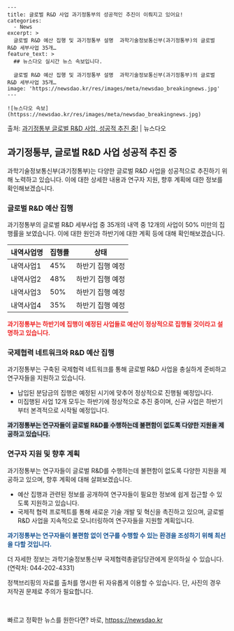     ---
    title: 글로벌 R&D 사업 과기정통부의 성공적인 추진이 이뤄지고 있어요!
    categories:
      - News
    excerpt: >
      글로벌 R&D 예산 집행 및 과기정통부 설명  과학기술정보통신부(과기정통부)의 글로벌 R&D 세부사업 35개…
    feature_text: >
      ## 뉴스다오 실시간 뉴스 속보입니다.
    
      글로벌 R&D 예산 집행 및 과기정통부 설명  과학기술정보통신부(과기정통부)의 글로벌 R&D 세부사업 35개…
    image: 'https://newsdao.kr/res/images/meta/newsdao_breakingnews.jpg'
    ---
    
    ![뉴스다오 속보](httpss://newsdao.kr/res/images/meta/newsdao_breakingnews.jpg)

<p>출처: <a href="httpss://newsdao.kr/4530" rel="dofollow">과기정통부 글로벌 R&D 사업, 성공적 추진 중!</a> | 뉴스다오</p>

<h2 data-ke-size="size26">과기정통부, 글로벌 R&D 사업 성공적 추진 중</h2>
<p data-ke-size="size16">과학기술정보통신부(과기정통부)는 다양한 글로벌 R&D 사업을 성공적으로 추진하기 위해 노력하고 있습니다. 이에 대한 상세한 내용과 연구자 지원, 향후 계획에 대한 정보를 확인해보겠습니다.</p>

<h3 data-ke-size="size24">글로벌 R&D 예산 집행</h3>
<p data-ke-size="size16">과기정통부의 글로벌 R&D 세부사업 중 35개의 내역 중 12개의 사업이 50% 미만의 집행률을 보였습니다. 이에 대한 원인과 하반기에 대한 계획 등에 대해 확인해보겠습니다.</p>

<table>
	<thead>
		<tr>
			<th>내역사업명</th>
			<th>집행률</th>
			<th>상태</th>
		</tr>
	</thead>
	<tbody>
		<tr>
			<td>내역사업1</td>
			<td>45%</td>
			<td>하반기 집행 예정</td>
		</tr>
		<tr>
			<td>내역사업2</td>
			<td>48%</td>
			<td>하반기 집행 예정</td>
		</tr>
		<tr>
			<td>내역사업3</td>
			<td>50%</td>
			<td>하반기 집행 예정</td>
		</tr>
		<tr>
			<td>내역사업4</td>
			<td>35%</td>
			<td>하반기 집행 예정</td>
		</tr>
	</tbody>
</table>

<b><span style="color: #ee2323;">과기정통부는 하반기에 집행이 예정된 사업들로 예산이 정상적으로 집행될 것이라고 설명하고 있습니다.</span></b>

<h3 data-ke-size="size24">국제협력 네트워크와 R&D 예산 집행</h3>
<p data-ke-size="size16">과기정통부는 구축된 국제협력 네트워크를 통해 글로벌 R&D 사업을 충실하게 준비하고 연구자들을 지원하고 있습니다.</p>
<ul>
	<li>납입된 분담금의 집행은 예정된 시기에 맞추어 정상적으로 진행될 예정입니다.</li>
	<li>미집행된 사업 12개 모두는 하반기에 정상적으로 추진 중이며, 신규 사업은 하반기부터 본격적으로 시작될 예정입니다.</li>
</ul>
<b><span style="background-color: #21538527;">과기정통부는 연구자들이 글로벌 R&D를 수행하는데 불편함이 없도록 다양한 지원을 제공하고 있습니다.</span></b>

<h3 data-ke-size="size24">연구자 지원 및 향후 계획</h3>
<p data-ke-size="size16">과기정통부는 연구자들이 글로벌 R&D를 수행하는데 불편함이 없도록 다양한 지원을 제공하고 있으며, 향후 계획에 대해 살펴보겠습니다.</p>
<ul>
	<li>예산 집행과 관련된 정보를 공개하여 연구자들이 필요한 정보에 쉽게 접근할 수 있도록 지원하고 있습니다.</li>
	<li>국제적 협력 프로젝트를 통해 새로운 기술 개발 및 혁신을 촉진하고 있으며, 글로벌 R&D 사업을 지속적으로 모니터링하여 연구자들을 지원할 계획입니다.</li>
</ul>
<b><span style="color: #1a5490;">과기정통부는 연구자들이 불편함 없이 연구를 수행할 수 있는 환경을 조성하기 위해 최선을 다할 것입니다.</span></b>

<p data-ke-size="size16">더 자세한 정보는 과학기술정보통신부 국제협력총괄담당관에게 문의하실 수 있습니다. (연락처: 044-202-4331)</p>
<p data-ke-size="size16">정책브리핑의 자료를 출처를 명시한 뒤 자유롭게 이용할 수 있습니다. 단, 사진의 경우 저작권 문제로 주의가 필요합니다.</p>
<p data-ke-size="size16">&nbsp;</p> 

빠르고 정확한 뉴스를 원한다면? 바로, <a href="httpss://newsdao.kr" rel="dofollow">httpss://newsdao.kr</a>


    